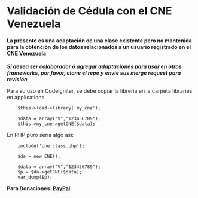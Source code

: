 # Validación de Cédula con el CNE Venezuela #
#### La presente es una adaptación de una clase existente pero no mantenida para la obtención de los datos relacionados a un usuario registrado en el CNE Venezuela ####

___Si desea ser colaborador ó agregar adaptaciones para usar en otros frameworks, por favor, clone el repo y envie sus merge request para revisión___

Para su uso en Codeigniter, se debe copiar la librería en la carpeta libraries en applications.

```
    $this->load->library('my_cne');

    $data = array("V","123456789");
    $this->my_cne->getCNE($data);
```

En PHP puro sería algo así:

```
    include('cne.class.php');

    $da = new CNE();

    $data = array("V","123456789");
    $p = $da->getCNE($data);
    var_dump($p);
```

__Para Donaciones: [PayPal](https://paypal.me/carlos14624/15)__